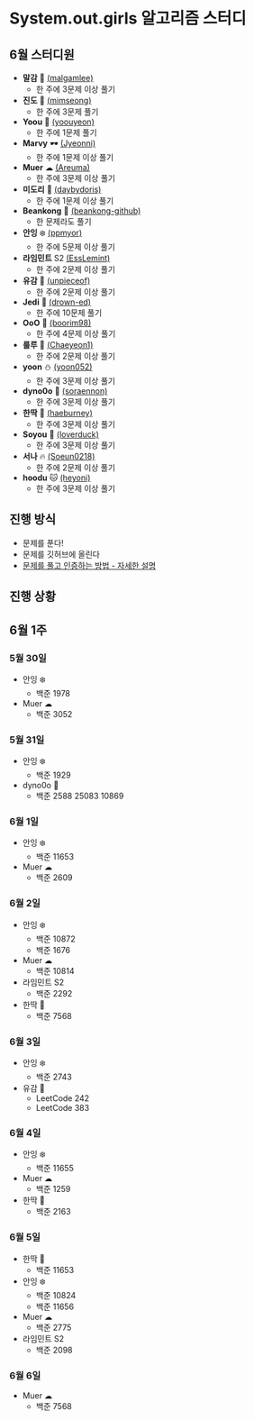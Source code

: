 # System.out.girls 알고리즘 스터디

## 6월 스터디원

- **말감** 🎱 [(malgamlee)](https://github.com/malgamlee)
  - 한 주에 3문제 이상 풀기
- **진도** 🧶 [(mimseong)](https://github.com/mimseong)
  - 한 주에 3문제 풀기
- **Yoou** 🐧 [(yoouyeon)](https://github.com/yoouyeon)
  - 한 주에 1문제 풀기
- **Marvy** 🕶️ [(Jyeonni)](https://github.com/Jyeonni)
  - 한 주에 1문제 이상 풀기
- **Muer** ☁ [(Areuma)](https://github.com/AReuma)
  - 한 주에 3문제 이상 풀기
- **미도리** 👻 [(daybydoris)](https://github.com/daybydoris)
  - 한 주에 1문제 이상 풀기
- **Beankong** 🌊 [(beankong-github)](https://github.com/beankong-github)
  - 한 문제라도 풀기
- **안잉** ❄️ [(ppmyor)](https://github.com/ppmyor)
  - 한 주에 5문제 이상 풀기
- **라임민트** S2 [(EssLemint)](https://github.com/EssLemint)
  - 한 주에 2문제 이상 풀기
- **유감** 🍒 [(unpieceof)](https://github.com/unpieceof)
  - 한 주에 2문제 이상 풀기
- **Jedi** 🖖 [(drown-ed)](https://github.com/drown-ed)
  - 한 주에 10문제 풀기
- **OoO** 🐯 [(boorim98)](https://github.com/boorim98)
  - 한 주에 4문제 이상 풀기
- **룰루** 🎈 [(Chaeyeon1)](https://github.com/Chaeyeon1)
  - 한 주에 2문제 이상 풀기
- **yoon** ⛄ [(yoon052)](https://github.com/yoon052)
  - 한 주에 3문제 이상 풀기
- **dyno0o** 🦕 [(soraennon)](https://github.com/soraennon)
  - 한 주에 3문제 이상 풀기
- **한딱** 🐋 [(haeburney)](https://github.com/haeburney)
  - 한 주에 3문제 이상 풀기
- **Soyou** 🌈 [(loverduck)](https://github.com/loverduck)
  - 한 주에 3문제 이상 풀기
- **서나** 🔥 [(Soeun0218)](https://github.com/Soeun0218)
  - 한 주에 2문제 이상 풀기
- **hoodu** 🐱 [(heyoni)](https://github.com/heyoni)
  - 한 주에 3문제 이상 풀기

## 진행 방식

- 문제를 푼다!
- 문제를 깃허브에 올린다
- [문제를 풀고 인증하는 방법 - 자세한 설명](https://github.com/malgamlee/algorithm/wiki/%EB%AC%B8%EC%A0%9C%EB%A5%BC-%ED%92%80%EA%B3%A0-%EC%9D%B8%EC%A6%9D%ED%95%98%EB%8A%94-%EB%B0%A9%EB%B2%95)

## 진행 상황

## 6월 1주

### 5월 30일
- 안잉 ❄️
  - 백준 1978
- Muer ☁
  - 백준 3052

### 5월 31일
- 안잉 ❄️
  - 백준 1929
- dyno0o 🦕
  - 백준 2588 25083 10869

### 6월 1일
- 안잉 ❄️
  - 백준 11653
- Muer ☁
  - 백준 2609

### 6월 2일
- 안잉 ❄️
  - 백준 10872
  - 백준 1676
- Muer ☁
  - 백준 10814
- 라임민트 S2
  - 백준 2292
- 한딱 🐋 
  - 백준 7568

### 6월 3일
- 안잉 ❄️
  - 백준 2743
- 유감 🍒
  - LeetCode 242
  - LeetCode 383

### 6월 4일
- 안잉 ❄️
  - 백준 11655
- Muer ☁
  - 백준 1259
- 한딱 🐋 
  - 백준 2163

### 6월 5일
- 한딱 🐋 
  - 백준 11653
- 안잉 ❄️
  - 백준 10824
  - 백준 11656
- Muer ☁
  - 백준 2775
- 라임민트 S2
  - 백준 2098

### 6월 6일
- Muer ☁
  - 백준 7568
